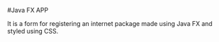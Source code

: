 #Java FX APP

It is a form for registering an internet package made using Java FX and styled using CSS.
